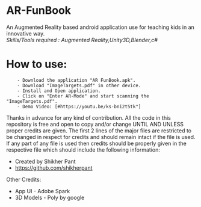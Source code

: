 # AR-FunBook
An Augmented Reality based android application use for teaching kids in an innovative way.</br>
<i>Skills/Tools required : Augmented Reality,Unity3D,Blender,c#</br></i>

# How to use:
        - Download the application "AR FunBook.apk".
        - Download "ImageTargets.pdf" in other device.
        - Install and Open application.
        - Click on "Enter AR-Mode" and start scanning the "ImageTargets.pdf".
        - Demo Video: [#https://youtu.be/ks-bni2t5tk"]
        
Thanks in advance for any kind of contribution. All the code in this repository is free and open to copy and/or change UNTIL AND UNLESS proper credits are given. The first 2 lines of the major files are restricted to be changed in respect for credits and should remain intact if the file is used. If any part of any file is used then credits should be properly given in the respective file which should include the following information: 

- Created by Shikher Pant 
- https://github.com/shikherpant

Other Credits:</br>
- App UI - Adobe Spark
- 3D Models - Poly by google

